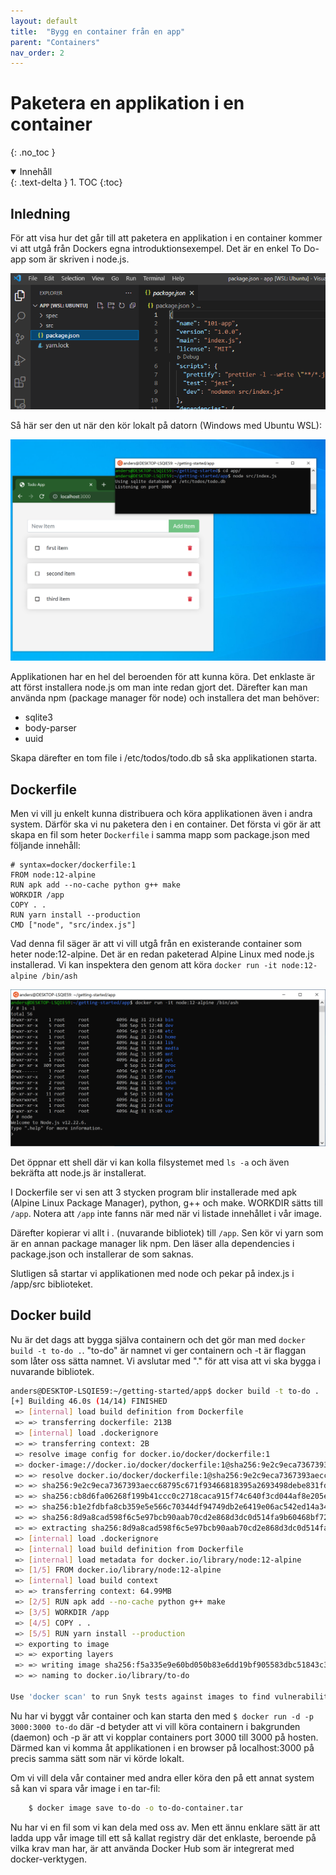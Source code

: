 ```yaml
---
layout: default
title:  "Bygg en container från en app"
parent: "Containers"
nav_order: 2
---
```

# Paketera en applikation i en container
{: .no_toc }

<details open markdown="block">
  <summary>
    Innehåll
  </summary>
  {: .text-delta }
1. TOC
{:toc}
</details>

## Inledning

För att visa hur det går till att paketera en applikation i en container kommer vi att utgå från Dockers egna introduktionsexempel. Det är en enkel To Do-app som är skriven i node.js. 

![VS Code](/assets/images/app_folder.png)

Så här ser den ut när den kör lokalt på datorn (Windows med Ubuntu WSL):

![Running app](/assets/images/running_app.png)

Applikationen har en hel del beroenden för att kunna köra. Det enklaste är att först installera node.js om man inte redan gjort det. Därefter kan man använda npm (package manager för node) och installera det man behöver:

- sqlite3
- body-parser
- uuid

Skapa därefter en tom file i /etc/todos/todo.db så ska applikationen starta.

## Dockerfile

Men vi vill ju enkelt kunna distribuera och köra applikationen även i andra system. Därför ska vi nu paketera den i en container. Det första vi gör är att skapa en fil som heter `Dockerfile` i samma mapp som package.json med följande innehåll:

```
# syntax=docker/dockerfile:1
FROM node:12-alpine
RUN apk add --no-cache python g++ make
WORKDIR /app
COPY . .
RUN yarn install --production
CMD ["node", "src/index.js"]
```

Vad denna fil säger är att vi vill utgå från en existerande container som heter node:12-alpine. Det är en redan paketerad Alpine Linux med node.js installerad. Vi kan inspektera den genom att köra `docker run -it node:12-alpine /bin/ash` 

![alpine image](/assets/images/alpine-image.png)

Det öppnar ett shell där vi kan kolla filsystemet med `ls -a` och även bekräfta att node.js är installerat.

I Dockerfile ser vi sen att 3 stycken program blir installerade med apk (Alpine Linux Package Manager), python, g++ och make.
WORKDIR sätts till `/app`. Notera att `/app` inte fanns när med när vi listade innehållet i vår image.

Därefter kopierar vi allt i . (nuvarande bibliotek) till `/app`.
Sen kör vi yarn som är en annan package manager lik npm. Den läser alla dependencies i package.json och installerar de som saknas.

Slutligen så startar vi applikationen med node och pekar på index.js i /app/src biblioteket. 

## Docker build

Nu är det dags att bygga själva containern och det gör man med `docker build -t to-do .`. "to-do" är namnet vi ger containern och -t är flaggan som låter oss sätta namnet. Vi avslutar med "." för att visa att vi ska bygga i nuvarande bibliotek.

```bash
anders@DESKTOP-LSQIE59:~/getting-started/app$ docker build -t to-do .
[+] Building 46.0s (14/14) FINISHED
 => [internal] load build definition from Dockerfile                                                        0.0s
 => => transferring dockerfile: 213B                                                                        0.0s
 => [internal] load .dockerignore                                                                           0.1s
 => => transferring context: 2B                                                                             0.0s
 => resolve image config for docker.io/docker/dockerfile:1                                                 10.7s
 => docker-image://docker.io/docker/dockerfile:1@sha256:9e2c9eca7367393aecc68795c671f93466818395a2693498de  2.0s
 => => resolve docker.io/docker/dockerfile:1@sha256:9e2c9eca7367393aecc68795c671f93466818395a2693498debe83  0.0s
 => => sha256:9e2c9eca7367393aecc68795c671f93466818395a2693498debe831fd67f5e89 2.00kB / 2.00kB              0.0s
 => => sha256:cb8d6fa06268f199b41ccc0c2718caca915f74c640f3cd044af8e205e8d616cf 528B / 528B                  0.0s
 => => sha256:b1e2fdbfa8cb359e5e566c70344df94749db2e6419e06ac542ed14a348c3ce81 1.21kB / 1.21kB              0.0s
 => => sha256:8d9a8cad598f6c5e97bcb90aab70cd2e868d3dc0d514fa9b60468bf72bf32338 9.67MB / 9.67MB              1.3s
 => => extracting sha256:8d9a8cad598f6c5e97bcb90aab70cd2e868d3dc0d514fa9b60468bf72bf32338                   0.4s
 => [internal] load .dockerignore                                                                           0.0s
 => [internal] load build definition from Dockerfile                                                        0.0s
 => [internal] load metadata for docker.io/library/node:12-alpine                                           0.0s
 => [1/5] FROM docker.io/library/node:12-alpine                                                             0.4s
 => [internal] load build context                                                                           2.3s
 => => transferring context: 64.99MB                                                                        2.0s
 => [2/5] RUN apk add --no-cache python g++ make                                                            9.2s
 => [3/5] WORKDIR /app                                                                                      0.1s
 => [4/5] COPY . .                                                                                          1.5s
 => [5/5] RUN yarn install --production                                                                    18.8s
 => exporting to image                                                                                      2.3s
 => => exporting layers                                                                                     2.3s
 => => writing image sha256:f5a335e9e60bd050b83e6dd19bf905583dbc51843c31a393b605fdcfac4a5aaa                0.0s
 => => naming to docker.io/library/to-do                                                                    0.0s

Use 'docker scan' to run Snyk tests against images to find vulnerabilities and learn how to fix them
```

Nu har vi byggt vår container och kan starta den med `$ docker run -d -p 3000:3000 to-do` där -d betyder att vi vill köra containern i bakgrunden (daemon) och -p är att vi kopplar containers port 3000 till 3000 på hosten. Därmed kan vi komma åt applikationen i en browser på localhost:3000 på precis samma sätt som när vi körde lokalt.

Om vi vill dela vår container med andra eller köra den på ett annat system så kan vi spara vår image i en tar-fil:

```bash
    $ docker image save to-do -o to-do-container.tar
```

Nu har vi en fil som vi kan dela med oss av. Men ett ännu enklare sätt är att ladda upp vår image till ett så kallat registry där det enklaste, beroende på vilka krav man har, är att använda Docker Hub som är integrerat med docker-verktygen.
